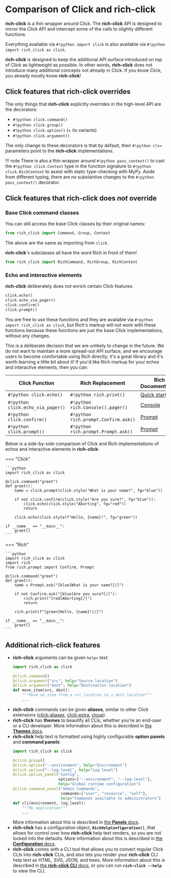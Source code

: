 # Comparison of Click and rich-click

**rich-click** is a thin wrapper around Click. The **rich-click** API is designed to mirror the Click API and intercept some of the calls to slightly different functions.

Everything available via `#!python import click` is also available via `#!python import rich_click as click`.

**rich-click** is designed to keep the additional API surface introduced on top of Click as lightweight as possible.
In other words, **rich-click** does not introduce many additional concepts not already in Click.
If you know Click, you already mostly know **rich-click**!

## Click features that rich-click overrides

The only things that **rich-click** explicitly overrides in the high-level API are the decorators:

- `#!python click.command()`
- `#!python click.group()`
- `#!python click.option()` (+ its variants)
- `#!python click.argument()`

The only change to these decorators is that by default, their `#!python cls=` parameters point to the **rich-click** implementations.

!!! note
    There is also a thin wrapper around `#!python pass_context()` to cast the `#!python click.Context` type in the function signature to `#!python click.RichContext` to assist with static type-checking with MyPy. Aside from different typing, there are no substantive changes to the `#!python pass_context()` decorator.

## Click features that rich-click does _not_ override

### Base Click command classes

You can still access the base Click classes by their original names:

```python
from rich_click import Command, Group, Context
```

The above are the same as importing from `click`.

**rich-click**'s subclasses all have the word Rich in front of them!

```python
from rich_click import RichCommand, RichGroup, RichContext
```

### Echo and interactive elements

**rich-click** deliberately does _not_ enrich certain Click features:

```python
click.echo()
click.echo_via_pager()
click.confirm()
click.prompt()
```

You are free to use these functions and they are available via `#!python import rich_click as click`,
but Rich's markup will not work with these functions because these functions are just the base Click implementations,
without any changes.

This is a deliberate decision that we are unlikely to change in the future.
We do not want to maintain a more spread-out API surface, and we encourage users to become comfortable using Rich directly; it's a great library and it's worth learning a little bit about it!
If you'd like Rich markup for your echos and interactive elements, then you can:

| Click Function                    | Rich Replacement                     | Rich Documentation |
|-----------------------------------|--------------------------------------|---------------|
| `#!python click.echo()`           | `#!python rich.print()`              | [Quick start](https://rich.readthedocs.io/en/stable/introduction.html#quick-start) |
| `#!python click.echo_via_pager()` | `#!python rich.Console().pager()`    | [Console](https://rich.readthedocs.io/en/stable/console.html#paging) |
| `#!python click.confirm()`        | `#!python rich.prompt.Confirm.ask()` | [Prompt](https://rich.readthedocs.io/en/stable/prompt.html) |
| `#!python click.prompt()`         | `#!python rich.prompt.Prompt.ask()`  | [Prompt](https://rich.readthedocs.io/en/stable/prompt.html) |

Below is a side-by-side comparison of Click and Rich implementations of echos and interactive elements in **rich-click**:

=== "Click"

    ```python
    import rich_click as click

    @click.command("greet")
    def greet():
        name = click.prompt(click.style("What is your name?", fg="blue"))

        if not click.confirm(click.style("Are you sure?", fg="blue")):
            click.echo(click.style("Aborting", fg="red"))
            return

        click.echo(click.style(f"Hello, {name}!", fg="green"))

    if __name__ == "__main__":
        greet()
    ```

=== "Rich"

    ```python
    import rich_click as click
    import rich
    from rich.prompt import Confirm, Prompt

    @click.command("greet")
    def greet():
        name = Prompt.ask("[blue]What is your name?[/]")

        if not Confirm.ask("[blue]Are you sure?[/]"):
            rich.print("[red]Aborting[/]")
            return

        rich.print(f"[green]Hello, {name}![/]")

    if __name__ == "__main__":
        greet()
    ```

## Additional rich-click features

- **rich-click** arguments can be given `help=` text:
    ```python
    import rich_click as click

    @click.command()
    @click.argument("src", help="Source location")
    @click.argument("dest", help="Destination location")
    def move_item(src, dest):
        """Move an item from a src location to a dest location"""
        ...
    ```
- **rich-click** commands can be given **aliases**, similar to other Click extensions ([click-aliases](https://github.com/click-contrib/click-aliases/tree/master), [click-extra](https://kdeldycke.github.io/click-extra/), [cloup](https://cloup.readthedocs.io/en/stable/)).
- **rich-click** has **themes** to beautify all CLIs, whether you're an end-user or a CLI developer. More information about this is described in [the **Themes** docs](themes.md). 
- **rich-click** help text is formatted using highly configurable **option panels** and **command panels**:
    ```python
    import rich_click as click

    @click.group()
    @click.option("--environment", help="Environment")
    @click.option("--log-level", help="Log level")
    @click.option_panel("Config",
                        options=["--environment", "--log-level"],
                        help="Global runtime configuration")
    @click.command_panel("Admin Commands",
                         commands=["user", "resource", "self"],
                         help="Commands available to administrators")
    def cli(environment, log_level):
        """My application"""
        ...
    ```
    More information about this is described in [the **Panels** docs](panels/panels.md).
- **rich-click** has a configuration object, **`RichHelpConfiguration()`**, that allows for control over how **rich-click** help text renders, so you are not locked into the defaults. More information about this is described in [the **Configuration** docs](configuration.md).
- **rich-click** comes with a CLI tool that allows you to convert regular Click CLIs into **rich-click** CLIs, and also lets you render your **rich-click** CLI help text as HTML, SVG, JSON, and trees. More information about this is described in [the **rich-click CLI** docs](rich_click_cli.md), or you can run **`rich-click --help`** to view the CLI.
